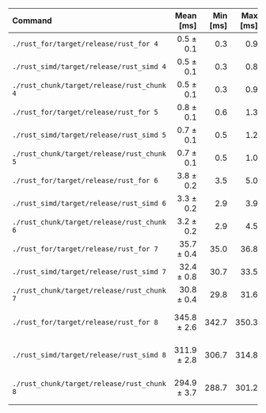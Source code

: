 | Command | Mean [ms] | Min [ms] | Max [ms] | Relative |
|:---|---:|---:|---:|---:|
| `./rust_for/target/release/rust_for 4` | 0.5 ± 0.1 | 0.3 | 0.9 | 1.00 |
| `./rust_simd/target/release/rust_simd 4` | 0.5 ± 0.1 | 0.3 | 0.8 | 1.01 ± 0.22 |
| `./rust_chunk/target/release/rust_chunk 4` | 0.5 ± 0.1 | 0.3 | 0.9 | 1.01 ± 0.23 |
| `./rust_for/target/release/rust_for 5` | 0.8 ± 0.1 | 0.6 | 1.3 | 1.65 ± 0.33 |
| `./rust_simd/target/release/rust_simd 5` | 0.7 ± 0.1 | 0.5 | 1.2 | 1.54 ± 0.33 |
| `./rust_chunk/target/release/rust_chunk 5` | 0.7 ± 0.1 | 0.5 | 1.0 | 1.58 ± 0.32 |
| `./rust_for/target/release/rust_for 6` | 3.8 ± 0.2 | 3.5 | 5.0 | 8.38 ± 1.46 |
| `./rust_simd/target/release/rust_simd 6` | 3.3 ± 0.2 | 2.9 | 3.9 | 7.22 ± 1.27 |
| `./rust_chunk/target/release/rust_chunk 6` | 3.2 ± 0.2 | 2.9 | 4.5 | 6.99 ± 1.24 |
| `./rust_for/target/release/rust_for 7` | 35.7 ± 0.4 | 35.0 | 36.8 | 77.74 ± 13.06 |
| `./rust_simd/target/release/rust_simd 7` | 32.4 ± 0.8 | 30.7 | 33.5 | 70.54 ± 11.95 |
| `./rust_chunk/target/release/rust_chunk 7` | 30.8 ± 0.4 | 29.8 | 31.6 | 67.09 ± 11.30 |
| `./rust_for/target/release/rust_for 8` | 345.8 ± 2.6 | 342.7 | 350.3 | 754.00 ± 126.60 |
| `./rust_simd/target/release/rust_simd 8` | 311.9 ± 2.8 | 306.7 | 314.8 | 680.11 ± 114.24 |
| `./rust_chunk/target/release/rust_chunk 8` | 294.9 ± 3.7 | 288.7 | 301.2 | 642.97 ± 108.15 |
